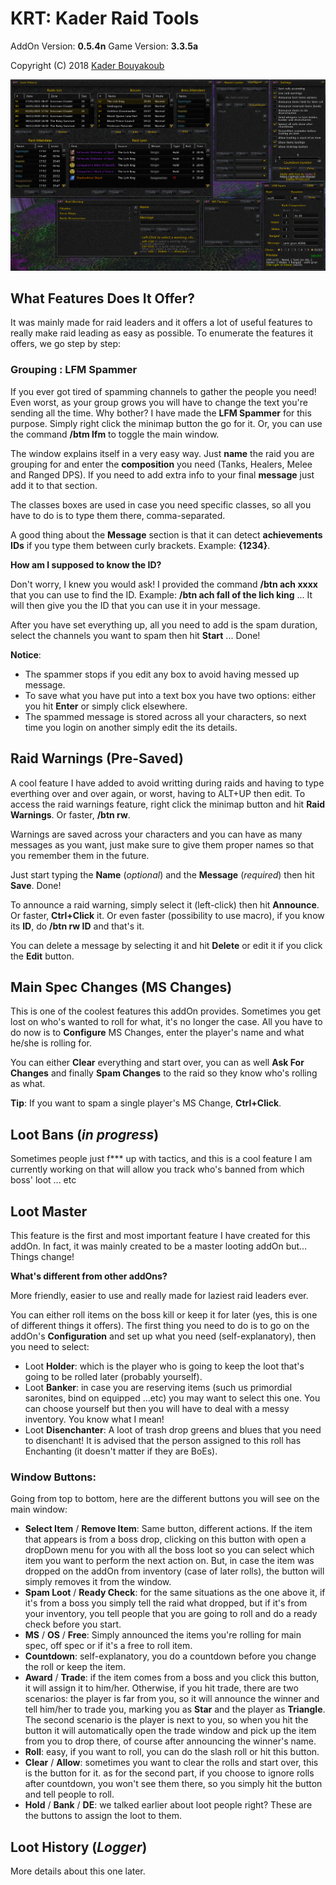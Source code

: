 # KRT: Kader Raid Tools
AddOn Version: **0.5.4n**
Game Version: **3.3.5a**

Copyright (C) 2018 [Kader Bouyakoub](https://github.com/bkader)

![GUI Screenshot](screenshot.png "GUI Screenshot")

## What Features Does It Offer?

It was mainly made for raid leaders and it offers a lot of useful features to really make raid leading as easy as possible. To enumerate the features it offers, we go step by step:

### Grouping : LFM Spammer

If you ever got tired of spamming channels to gather the people you need! Even worst, as your group grows you will have to change the text you're sending all the time. Why bother? I have made the **LFM Spammer** for this purpose. Simply right click the minimap button the go for it. Or, you can use the command **/btm lfm** to toggle the main window.

The window explains itself in a very easy way. Just **name** the raid you are grouping for and enter the **composition** you need (Tanks, Healers, Melee and Ranged DPS). If you need to add extra info to your final **message** just add it to that section.

The classes boxes are used in case you need specific classes, so all you have to do is to type them there, comma-separated.

A good thing about the **Message** section is that it can detect **achievements IDs** if you type them between curly brackets. Example: **{1234}**.

**How am I supposed to know the ID?**

Don't worry, I knew you would ask! I provided the command **/btn ach xxxx** that you can use to find the ID. Example: **/btn ach fall of the lich king** ... It will then give you the ID that you can use it in your message.

After you have set everything up, all you need to add is the spam duration, select the channels you want to spam then hit **Start** ... Done!

**Notice**:
- The spammer stops if you edit any box to avoid having messed up message.
- To save what you have put into a text box you have two options: either you hit **Enter** or simply click elsewhere.
- The spammed message is stored across all your characters, so next time you login on another simply edit the its details.

## Raid Warnings (Pre-Saved)

A cool feature I have added to avoid writting during raids and having to type everthing over and over again, or worst, having to ALT+UP then edit. To access the raid warnings feature, right click the minimap button and hit **Raid Warnings**. Or faster, **/btn rw**.

Warnings are saved across your characters and you can have as many messages as you want, just make sure to give them proper names so that you remember them in the future.

Just start typing the **Name** (*optional*) and the **Message** (*required*) then hit **Save**. Done!

To announce a raid warning, simply select it (left-click) then hit **Announce**. Or faster, **Ctrl+Click** it. Or even faster (possibility to use macro), if you know its **ID**, do **/btn rw ID** and that's it.

You can delete a message by selecting it and hit **Delete** or edit it if you click the **Edit** button.

## Main Spec Changes (MS Changes)

This is one of the coolest features this addOn provides. Sometimes you get lost on who's wanted to roll for what, it's no longer the case. All you have to do now is to **Configure** MS Changes, enter the player's name and what he/she is rolling for.

You can either **Clear** everything and start over, you can as well **Ask For Changes** and finally **Spam Changes** to the raid so they know who's rolling as what.

**Tip**: If you want to spam a single player's MS Change, **Ctrl+Click**.

## Loot Bans (*in progress*)

Sometimes people just f\*\*\* up with tactics, and this is a cool feature I am currently working on that will allow you track who's banned from which boss' loot ... etc

## Loot Master

This feature is the first and most important feature I have created for this addOn. In fact, it was mainly created to be a master looting addOn but... Things change!

**What's different from other addOns?**

More friendly, easier to use and really made for laziest raid leaders ever.

You can either roll items on the boss kill or keep it for later (yes, this is one of different things it offers). The first thing you need to do is to go on the addOn's **Configuration** and set up what you need (self-explanatory), then you need to select:

- Loot **Holder**: which is the player who is going to keep the loot that's going to be rolled later (probably yourself).
- Loot **Banker**: in case you are reserving items (such us primordial saronites, bind on equipped ...etc) you may want to select this one. You can choose yourself but then you will have to deal with a messy inventory. You know what I mean!
- Loot **Disenchanter**: A loot of trash drop greens and blues that you need to disenchant! It is advised that the person assigned to this roll has Enchanting (it doesn't matter if they are BoEs).

### Window Buttons:

Going from top to bottom, here are the different buttons you will see on the main window:

- **Select Item** / **Remove Item**: Same button, different actions. If the item that appears is from a boss drop, clicking on this button with open a dropDown menu for you with all the boss loot so you can select which item you want to perform the next action on. But, in case the item was dropped on the addOn from inventory (case of later rolls), the button will simply removes it from the window.
- **Spam Loot** / **Ready Check**: for the same situations as the one above it, if it's from a boss you simply tell the raid what dropped, but if it's from your inventory, you tell people that you are going to roll and do a ready check before you start.
- **MS** / **OS** / **Free**: Simply announced the items you're rolling for main spec, off spec or if it's a free to roll item.
- **Countdown**: self-explanatory, you do a countdown before you change the roll or keep the item.
- **Award** / **Trade**: if the item comes from a boss and you click this button, it will assign it to him/her. Otherwise, if you hit trade, there are two scenarios: the player is far from you, so it will announce the winner and tell him/her to trade you, marking you as **Star** and the player as **Triangle**. The second scenario is the player is next to you, so when you hit the button it will automatically open the trade window and pick up the item from you to drop there, of course after announcing the winner's name.
- **Roll**: easy, if you want to roll, you can do the slash roll or hit this button.
- **Clear** / **Allow**: sometimes you want to clear the rolls and start over, this is the button for it. as for the second part, if you choose to ignore rolls after countdown, you won't see them there, so you simply hit the button and tell people to roll.
- **Hold** / **Bank** / **DE**: we talked earlier about loot people right? These are the buttons to assign the loot to them.

## Loot History (*Logger*)

More details about this one later.